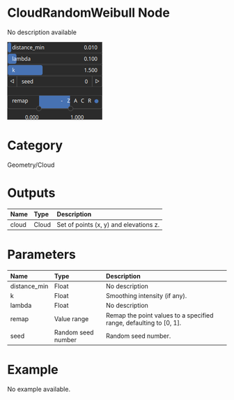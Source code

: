 
CloudRandomWeibull Node
=======================


No description available



![img](../../images/nodes/CloudRandomWeibull_settings.png)


# Category


Geometry/Cloud
# Outputs

|Name|Type|Description|
| :--- | :--- | :--- |
|cloud|Cloud|Set of points (x, y) and elevations z.|

# Parameters

|Name|Type|Description|
| :--- | :--- | :--- |
|distance_min|Float|No description|
|k|Float|Smoothing intensity (if any).|
|lambda|Float|No description|
|remap|Value range|Remap the point values to a specified range, defaulting to [0, 1].|
|seed|Random seed number|Random seed number.|

# Example


No example available.